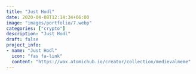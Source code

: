 ```yaml
---
title: "Just Hodl"
date: 2020-04-08T12:14:34+06:00
image: "images/portfolio/7.webp"
categories: ["crypto"]
description: "Just Hodl"
draft: false
project_info:
- name: "Just Hodl"
  icon: "fas fa-link"
  content: "https://wax.atomichub.io/creator/collection/medievalmeme"
---
```

